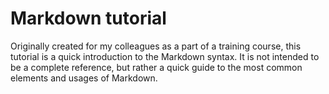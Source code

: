 # Markdown tutorial

Originally created for my colleagues as a part of a training course, this tutorial is a quick introduction to the Markdown syntax. It is not intended to be a complete reference, but rather a quick guide to the most common elements and usages of Markdown.
